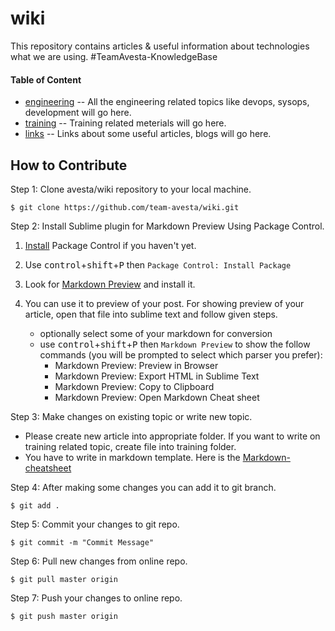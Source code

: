 # wiki
This repository contains articles &amp; useful information about technologies what we are using. #TeamAvesta-KnowledgeBase



#### Table of Content

* [engineering][] -- All the engineering related topics like devops, sysops, development will go here.
* [training][] -- Training related meterials will go here.
* [links][] -- Links about some useful articles, blogs will go here.

[engineering]: https://github.com/team-avesta/wiki/blob/master/engineering/readme.md
[training]: https://github.com/team-avesta/wiki/blob/master/training/README.md
[links]: https://github.com/team-avesta/wiki/blob/master/links/readme.md


## How to Contribute

Step 1: Clone avesta/wiki repository to your local machine.

```
$ git clone https://github.com/team-avesta/wiki.git
```
Step 2: Install Sublime plugin for Markdown Preview Using Package Control.

 1. [Install](https://packagecontrol.io/installation) Package Control if you haven't yet.
 2. Use <kbd>control</kbd>+<kbd>shift</kbd>+<kbd>P</kbd> then `Package Control: Install Package`
 3. Look for [Markdown Preview](https://github.com/revolunet/sublimetext-markdown-preview) and install it.
 4. You can use it to preview of your post. For showing preview of your article, open that file into sublime text and follow given steps.

	 - optionally select some of your markdown for conversion
	 - use <kbd>control</kbd>+<kbd>shift</kbd>+<kbd>P</kbd> then `Markdown Preview` to show the follow commands (you will be prompted to select which parser you prefer):
		- Markdown Preview: Preview in Browser
		- Markdown Preview: Export HTML in Sublime Text
		- Markdown Preview: Copy to Clipboard
		- Markdown Preview: Open Markdown Cheat sheet


Step 3: Make changes on existing topic or write new topic.

 - Please create new article into appropriate folder. If you want to write on training related topic, create file into training folder.
 - You have to write in markdown template. Here is the [Markdown-cheatsheet](https://github.com/adam-p/markdown-here/wiki/Markdown-Cheatsheet)

Step 4: After making some changes you can add it to git branch.

```
$ git add .
```

Step 5: Commit your changes to git repo.

```
$ git commit -m "Commit Message"
```

Step 6: Pull new changes from online repo.

```
$ git pull master origin
```

Step 7: Push your changes to online repo.

```
$ git push master origin
```

